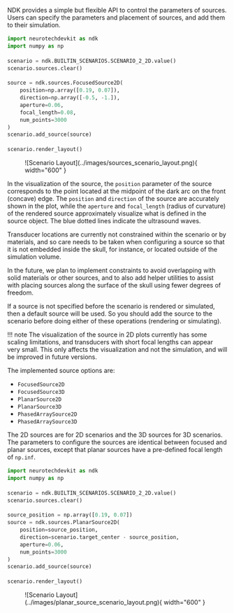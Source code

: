 NDK provides a simple but flexible API to control the parameters of sources.
Users can specify the parameters and placement of sources, and add them to their simulation.

```py
import neurotechdevkit as ndk
import numpy as np

scenario = ndk.BUILTIN_SCENARIOS.SCENARIO_2_2D.value()
scenario.sources.clear()

source = ndk.sources.FocusedSource2D(
    position=np.array([0.19, 0.07]),
    direction=np.array([-0.5, -1.]),
    aperture=0.06,
    focal_length=0.08,
    num_points=3000
)
scenario.add_source(source)

scenario.render_layout()
```

<figure markdown>
  ![Scenario Layout](../images/sources_scenario_layout.png){ width="600" }
</figure>

In the visualization of the source, the `position` parameter of the source corresponds to the point located at the midpoint of the dark arc on the front (concave) edge. The `position` and `direction` of the source are accurately shown in the plot, while the `aperture` and `focal_length` (radius of curvature) of the rendered source approximately visualize what is defined in the source object. The blue dotted lines indicate the ultrasound waves.

Transducer locations are currently not constrained within the scenario or by materials, and so care needs to be taken when configuring a source so that it is not embedded inside the skull, for instance, or located outside of the simulation volume.

In the future, we plan to implement constraints to avoid overlapping with solid materials or other sources, and to also add helper utilities to assist with placing sources along the surface of the skull using fewer degrees of freedom.

If a source is not specified before the scenario is rendered or simulated, then a default source will be used. So you should add the source to the scenario before doing either of these operations (rendering or simulating).

!!! note
    The visualization of the source in 2D plots currently has some scaling limitations, and transducers with short focal lengths can appear very small. This only affects the visualization and not the simulation, and will be improved in future versions.

The implemented source options are:

* `FocusedSource2D`
* `FocusedSource3D`
* `PlanarSource2D`
* `PlanarSource3D`
* `PhasedArraySource2D`
* `PhasedArraySource3D`

The 2D sources are for 2D scenarios and the 3D sources for 3D scenarios. The parameters to configure the sources are identical between focused and planar sources, except that planar sources have a pre-defined focal length of `np.inf`.

```py
import neurotechdevkit as ndk
import numpy as np

scenario = ndk.BUILTIN_SCENARIOS.SCENARIO_2_2D.value()
scenario.sources.clear()

source_position = np.array([0.19, 0.07])
source = ndk.sources.PlanarSource2D(
    position=source_position,
    direction=scenario.target_center - source_position,
    aperture=0.06,
    num_points=3000
)
scenario.add_source(source)

scenario.render_layout()
```

<figure markdown>
  ![Scenario Layout](../images/planar_source_scenario_layout.png){ width="600" }
</figure>
